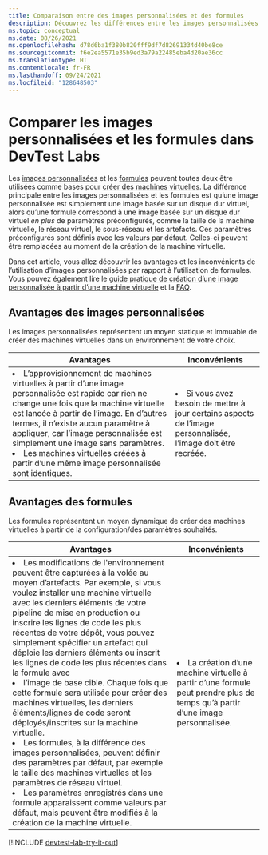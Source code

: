 ```yaml
---
title: Comparaison entre des images personnalisées et des formules
description: Découvrez les différences entre les images personnalisées et les formules comme bases de machine virtuelle afin de déterminer laquelle correspond le mieux à votre environnement.
ms.topic: conceptual
ms.date: 08/26/2021
ms.openlocfilehash: d78d6ba1f380b820fff9df7d82691334d40be8ce
ms.sourcegitcommit: f6e2ea5571e35b9ed3a79a22485eba4d20ae36cc
ms.translationtype: HT
ms.contentlocale: fr-FR
ms.lasthandoff: 09/24/2021
ms.locfileid: "128648503"
---
```

# <a name="compare-custom-images-and-formulas-in-devtest-labs"></a>Comparer les images personnalisées et les formules dans DevTest Labs
Les [images personnalisées](devtest-lab-create-template.md) et les [formules](devtest-lab-manage-formulas.md) peuvent toutes deux être utilisées comme bases pour [créer des machines virtuelles](devtest-lab-add-vm.md).  La différence principale entre les images personnalisées et les formules est qu’une image personnalisée est simplement une image basée sur un disque dur virtuel, alors qu’une formule correspond à une image basée sur un disque dur virtuel *en plus* de paramètres préconfigurés, comme la taille de la machine virtuelle, le réseau virtuel, le sous-réseau et les artefacts. Ces paramètres préconfigurés sont définis avec les valeurs par défaut. Celles-ci peuvent être remplacées au moment de la création de la machine virtuelle. 

Dans cet article, vous allez découvrir les avantages et les inconvénients de l’utilisation d’images personnalisées par rapport à l’utilisation de formules.  Vous pouvez également lire le [guide pratique de création d’une image personnalisée à partir d’une machine virtuelle](devtest-lab-create-custom-image-from-vm-using-portal.md) et la [FAQ](devtest-lab-faq.yml).

## <a name="custom-image-benefits"></a>Avantages des images personnalisées
Les images personnalisées représentent un moyen statique et immuable de créer des machines virtuelles dans un environnement de votre choix. 

|Avantages|Inconvénients|
|----|----|
|<li>L’approvisionnement de machines virtuelles à partir d’une image personnalisée est rapide car rien ne change une fois que la machine virtuelle est lancée à partir de l’image. En d’autres termes, il n’existe aucun paramètre à appliquer, car l’image personnalisée est simplement une image sans paramètres. <li>Les machines virtuelles créées à partir d’une même image personnalisée sont identiques.|<li>Si vous avez besoin de mettre à jour certains aspects de l’image personnalisée, l’image doit être recréée. |

## <a name="formula-benefits"></a>Avantages des formules
  
Les formules représentent un moyen dynamique de créer des machines virtuelles à partir de la configuration/des paramètres souhaités.

|Avantages|Inconvénients|
|----|----|
|<li>Les modifications de l'environnement peuvent être capturées à la volée au moyen d’artefacts. Par exemple, si vous voulez installer une machine virtuelle avec les derniers éléments de votre pipeline de mise en production ou inscrire les lignes de code les plus récentes de votre dépôt, vous pouvez simplement spécifier un artefact qui déploie les derniers éléments ou inscrit les lignes de code les plus récentes dans la formule avec <li>l’image de base cible. Chaque fois que cette formule sera utilisée pour créer des machines virtuelles, les derniers éléments/lignes de code seront déployés/inscrites sur la machine virtuelle.  <li>Les formules, à la différence des images personnalisées, peuvent définir des paramètres par défaut, par exemple la taille des machines virtuelles et les paramètres de réseau virtuel.  <li>Les paramètres enregistrés dans une formule apparaissent comme valeurs par défaut, mais peuvent être modifiés à la création de la machine virtuelle. |<li> La création d’une machine virtuelle à partir d’une formule peut prendre plus de temps qu’à partir d’une image personnalisée.

[!INCLUDE [devtest-lab-try-it-out](../../includes/devtest-lab-try-it-out.md)]
